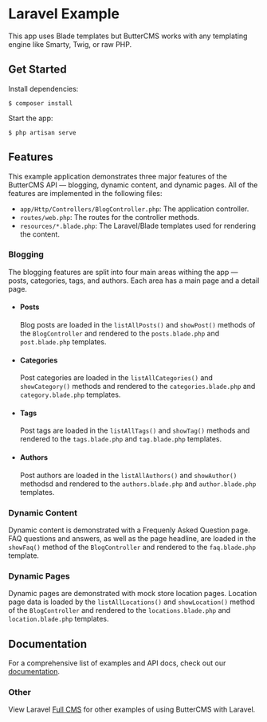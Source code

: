 # Laravel Example

This app uses Blade templates but ButterCMS works with any templating engine like Smarty, Twig, or raw PHP.

## Get Started

Install dependencies:

```
$ composer install
```

Start the app:

```
$ php artisan serve
```

## Features

This example application demonstrates three major features of the ButterCMS API &mdash; blogging, dynamic content, and dynamic pages. All of the features are implemented in the following files:

 - `app/Http/Controllers/BlogController.php`: The application controller.
 - `routes/web.php`: The routes for the controller methods.
 - `resources/*.blade.php`: The Laravel/Blade templates used for rendering the content.

### Blogging

The blogging features are split into four main areas withing the app &mdash; posts, categories, tags, and authors. Each area has a main page and a detail page.

 - #### Posts
   Blog posts are loaded in the `listAllPosts()` and `showPost()` methods of the `BlogController` and rendered to the `posts.blade.php` and `post.blade.php` templates.
 - #### Categories
   Post categories are loaded in the `listAllCategories()` and `showCategory()` methods and rendered to the `categories.blade.php` and `category.blade.php` templates.
 - #### Tags
   Post tags are loaded in the `listAllTags()` and `showTag()` methods and rendered to the `tags.blade.php` and `tag.blade.php` templates.
 - #### Authors
   Post authors are loaded in the `listAllAuthors()` and `showAuthor()` methodsd and rendered to the `authors.blade.php` and `author.blade.php` templates.

### Dynamic Content

Dynamic content is demonstrated with a Frequenly Asked Question page. FAQ questions and answers, as well as the page headline, are loaded in the `showFaq()` method of the `BlogController` and rendered to the `faq.blade.php` template.

### Dynamic Pages

Dynamic pages are demonstrated with mock store location pages. Location page data is loaded by the `listAllLocations()` and `showLocation()` method of the `BlogController` and rendered to the `locations.blade.php` and `location.blade.php` templates.

## Documentation

For a comprehensive list of examples and API docs, check out our [documentation](https://buttercms.com/docs/).

### Other

View Laravel [Full CMS](https://buttercms.com/laravel-cms/) for other examples of using ButterCMS with Laravel.
